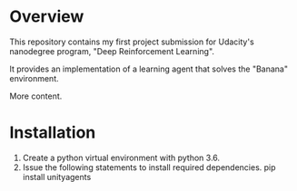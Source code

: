 
# Overview

This repository contains my first project submission for Udacity's nanodegree program, "Deep Reinforcement Learning".

It provides an implementation of a learning agent that solves the "Banana" environment.

More content.


# Installation
1. Create a python virtual environment with python 3.6.
2. Issue the following statements to install required dependencies. 
pip install unityagents
